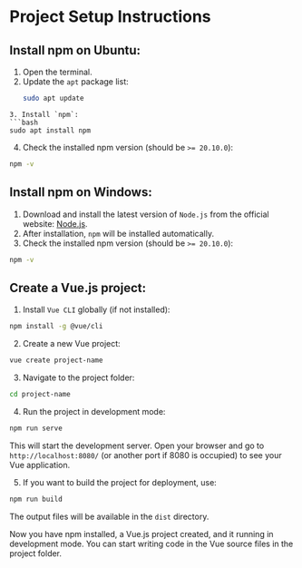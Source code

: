 
# Project Setup Instructions

## Install npm on Ubuntu:

1. Open the terminal.
2. Update the `apt` package list:
   ```bash
   sudo apt update
```
3. Install `npm`:
```bash
sudo apt install npm
```
4. Check the installed npm version (should be `>= 20.10.0`):
```bash
npm -v
```


## Install npm on Windows:
1. Download and install the latest version of `Node.js` from the official website: [Node.js](https://nodejs.org/).
2. After installation, `npm` will be installed automatically.
3. Check the installed npm version (should be `>= 20.10.0`):
```bash
npm -v
```

## Create a Vue.js project:

1. Install `Vue CLI` globally (if not installed):
```bash
npm install -g @vue/cli
```

2. Create a new Vue project:
```bash
vue create project-name
```

3. Navigate to the project folder:
```bash
cd project-name
```

4. Run the project in development mode:
```bash
npm run serve
```
This will start the development server. Open your browser and go to `http://localhost:8080/` (or another port if 8080 is occupied) to see your Vue application.

5. If you want to build the project for deployment, use:
```bash
npm run build
```
The output files will be available in the `dist` directory.

Now you have npm installed, a Vue.js project created, and it running in development mode. You can start writing code in the Vue source files in the project folder.

